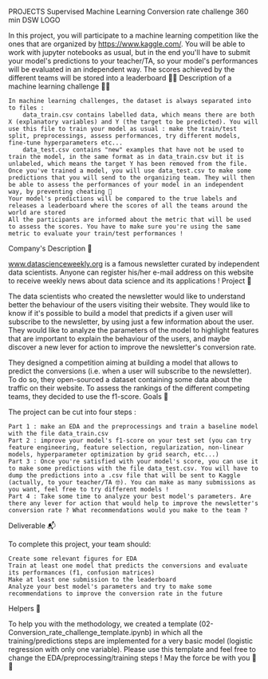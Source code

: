 PROJECTS Supervised Machine Learning
Conversion rate challenge
360 min
DSW LOGO

In this project, you will participate to a machine learning competition like the ones that are organized by https://www.kaggle.com/. You will be able to work with jupyter notebooks as usual, but in the end you'll have to submit your model's predictions to your teacher/TA, so your model's performances will be evaluated in an independent way. The scores achieved by the different teams will be stored into a leaderboard 🏅🏅
Description of a machine learning challenge 🚴🚴

    In machine learning challenges, the dataset is always separated into to files :
        data_train.csv contains labelled data, which means there are both X (explanatory variables) and Y (the target to be predicted). You will use this file to train your model as usual : make the train/test split, preprocessings, assess performances, try different models, fine-tune hyperparameters etc...
        data_test.csv contains "new" examples that have not be used to train the model, in the same format as in data_train.csv but it is unlabeled, which means the target Y has been removed from the file. Once you've trained a model, you will use data_test.csv to make some predictions that you will send to the organizing team. They will then be able to assess the performances of your model in an independent way, by preventing cheating 🤸
    Your model's predictions will be compared to the true labels and releases a leaderboard where the scores of all the teams around the world are stored
    All the participants are informed about the metric that will be used to assess the scores. You have to make sure you're using the same metric to evaluate your train/test performances !

Company's Description 📇

www.datascienceweekly.org is a famous newsletter curated by independent data scientists. Anyone can register his/her e-mail address on this website to receive weekly news about data science and its applications !
Project 🚧

The data scientists who created the newsletter would like to understand better the behaviour of the users visiting their website. They would like to know if it's possible to build a model that predicts if a given user will subscribe to the newsletter, by using just a few information about the user. They would like to analyze the parameters of the model to highlight features that are important to explain the behaviour of the users, and maybe discover a new lever for action to improve the newsletter's conversion rate.

They designed a competition aiming at building a model that allows to predict the conversions (i.e. when a user will subscribe to the newsletter). To do so, they open-sourced a dataset containing some data about the traffic on their website. To assess the rankings of the different competing teams, they decided to use the f1-score.
Goals 🎯

The project can be cut into four steps :

    Part 1 : make an EDA and the preprocessings and train a baseline model with the file data_train.csv
    Part 2 : improve your model's f1-score on your test set (you can try feature engineering, feature selection, regularization, non-linear models, hyperparameter optimization by grid search, etc...)
    Part 3 : Once you're satisfied with your model's score, you can use it to make some predictions with the file data_test.csv. You will have to dump the predictions into a .csv file that will be sent to Kaggle (actually, to your teacher/TA 🤓). You can make as many submissions as you want, feel free to try different models !
    Part 4 : Take some time to analyze your best model's parameters. Are there any lever for action that would help to improve the newsletter's conversion rate ? What recommendations would you make to the team ?

Deliverable 📬

To complete this project, your team should:

    Create some relevant figures for EDA
    Train at least one model that predicts the conversions and evaluate its performances (f1, confusion matrices)
    Make at least one submission to the leaderboard
    Analyze your best model's parameters and try to make some recommendations to improve the conversion rate in the future

Helpers 🦮

To help you with the methodology, we created a template (02-Conversion_rate_challenge_template.ipynb) in which all the training/predictions steps are implemented for a very basic model (logistic regression with only one variable). Please use this template and feel free to change the EDA/preprocessing/training steps ! May the force be with you 🧨🧨
